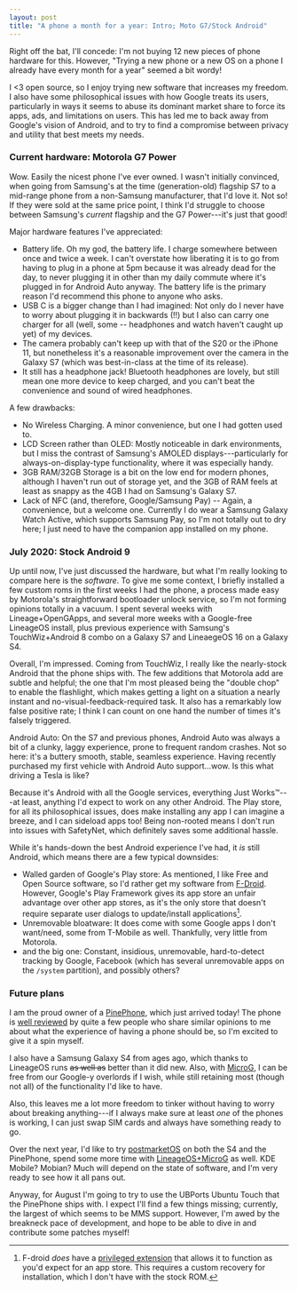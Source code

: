```yaml
---
layout: post
title: "A phone a month for a year: Intro; Moto G7/Stock Android"
---
```


Right off the bat, I'll concede: I'm not buying 12 new pieces of phone
hardware for this. However, "Trying a new phone or a new OS on a phone I already
have every month for a year" seemed a bit wordy!

I &lt;3 open source, so I enjoy trying new software that increases my freedom.
I also have some philosophical issues with how Google treats its users,
particularly in ways it seems to abuse its dominant market share to force its
apps, ads, and limitations on users. This has led me to back away from
Google's vision of Android, and to try to find a compromise between privacy
and utility that best meets my needs.

<!--more-->

### Current hardware: Motorola G7 Power
Wow. Easily the nicest phone I've ever owned. I wasn't initially convinced, when
going from Samsung's at the time (generation-old) flagship S7 to a mid-range
phone from a non-Samsung manufacturer, that I'd love it. Not so! If they were
sold at the same price point, I think I'd struggle to choose between Samsung's
_current_ flagship and the G7 Power---it's just that good!

Major hardware features I've appreciated:
 * Battery life. Oh my god, the battery life. I charge somewhere between once
   and twice a week. I can't overstate how liberating it is to go from having
   to plug in a phone at 5pm because it was already dead for the day, to
   never plugging it in other than my daily commute where it's plugged in for
   Android Auto anyway. The battery life is the primary reason I'd recommend
   this phone to anyone who asks.
 * USB C is a bigger change than I had imagined: Not only do I never have to
   worry about plugging it in backwards (!!) but I also can carry one charger
   for all (well, some -- headphones and watch haven't caught up yet) of my
   devices.
 * The camera probably can't keep up with that of the S20 or the iPhone 11,
   but nonetheless it's a reasonable improvement over the camera in the
   Galaxy S7 (which was best-in-class at the time of its release).
 * It still has a headphone jack! Bluetooth headphones are lovely, but still
   mean one more device to keep charged, and you can't beat the convenience
   and sound of wired headphones.

A few drawbacks:
 * No Wireless Charging. A minor convenience, but one I had gotten used to.
 * LCD Screen rather than OLED: Mostly noticeable in dark environments, but
   I miss the contrast of Samsung's AMOLED displays---particularly for
   always-on-display-type functionality, where it was especially handy.
 * 3GB RAM/32GB Storage is a bit on the low end for modern phones, although
   I haven't run out of storage yet, and the 3GB of RAM feels at least as snappy
   as the 4GB I had on Samsung's Galaxy S7.
 * Lack of NFC (and, therefore, Google/Samsung Pay) -- Again, a convenience, but
   a welcome one. Currently I do wear a Samsung Galaxy Watch Active, which
   supports Samsung Pay, so I'm not totally out to dry here; I just need to have
   the companion app installed on my phone.


### July 2020: Stock Android 9
Up until now, I've just discussed the hardware, but what I'm really looking to
compare here is the _software_. To give me some context, I briefly installed a
few custom roms in the first weeks I had the phone, a process made easy by
Motorola's straightforward bootloader unlock service, so I'm not forming
opinions totally in a vacuum. I spent several weeks with Lineage+OpenGApps, and
several more weeks with a Google-free LineageOS install, plus previous
experience with Samsung's TouchWiz+Android 8 combo on a Galaxy S7 and LineaegeOS
16 on a Galaxy S4.

Overall, I'm impressed. Coming from TouchWiz, I really like the nearly-stock
Android that the phone ships with. The few additions that Motorola add are
subtle and helpful; the one that I'm most pleased being the "double chop" to
enable the flashlight, which makes getting a light on a situation a nearly
instant and no-visual-feedback-required task. It also has a remarkably low false
positive rate; I think I can count on one hand the number of times it's falsely
triggered.

Android Auto: On the S7 and previous phones, Android Auto was always a bit of a
clunky, laggy experience, prone to frequent random crashes. Not so here: it's a
buttery smooth, stable, seamless experience. Having recently purchased my first
vehicle with Android Auto support...wow. Is this what driving a Tesla is like?

Because it's Android with all the Google services, everything Just
Works&trade;---at least, anything I'd expect to work on any other Android.
The Play store, for all its philosophical issues, does make installing any
app I can imagine a breeze, and I can sideload apps too! Being non-rooted
means I don't run into issues with SafetyNet, which definitely saves some
additional hassle.

While it's hands-down the best Android experience I've had, it _is_ still
Android, which means there are a few typical downsides:

 * Walled garden of Google's Play store: As mentioned, I like Free and Open
   Source software, so I'd rather get my software from [F-Droid](f-droid.org).
   However, Google's Play Framework gives its app store an unfair advantage over
   other app stores, as it's the only store that doesn't require separate
   user dialogs to update/install applications[^f-droid-root].
 * Unremovable bloatware: It does come with some Google apps I don't
   want/need, some from T-Mobile as well. Thankfully, very little from
   Motorola.
 * and the big one: Constant, insidious, unremovable, hard-to-detect tracking
   by Google, Facebook (which has several unremovable apps on the `/system`
   partition), and possibly others?

[^f-droid-root]: F-droid _does_ have a
    [privileged extension](https://f-droid.org/en/packages/org.fdroid.fdroid.privileged.ota/)
    that allows it to function as you'd expect for an app store. This requires a
    custom recovery for installation, which I don't have with the stock ROM.


### Future plans

I am the proud owner of a [PinePhone](https://www.pine64.org/pinephone/), which
just arrived today! The phone is
[well reviewed](https://drewdevault.com/2019/12/18/PinePhone-review.html) by
quite a few people who share similar opinions to me about what the experience
of having a phone should be, so I'm excited to give it a spin myself.

I also have a Samsung Galaxy S4 from ages ago, which thanks to LineageOS runs
~~as well as~~ better than it did new. Also, with [MicroG](https://microg.org/),
I can be free from our Google-y overlords if I wish, while still retaining most
(though not all) of the functionality I'd like to have.

Also, this leaves me a lot more freedom to tinker without having to worry about
breaking anything---if I always make sure at least _one_ of the phones is
working, I can just swap SIM cards and always have something ready to go.

Over the next year, I'd like to try [postmarketOS](https://postmarketos.org/)
on both the S4 and the PinePhone, spend some more time with
[LineageOS+MicroG](https://lineage.microg.org/) as well. KDE Mobile? Mobian?
Much will depend on the state of software, and I'm very ready to see how it all
pans out.

Anyway, for August I'm going to try to use the UBPorts Ubuntu Touch that the
PinePhone ships with. I expect I'll find a few things missing;
currently, the largest of which seems to be MMS support. However, I'm awed by
the breakneck pace of development, and hope to be able to dive in and contribute
some patches myself!

